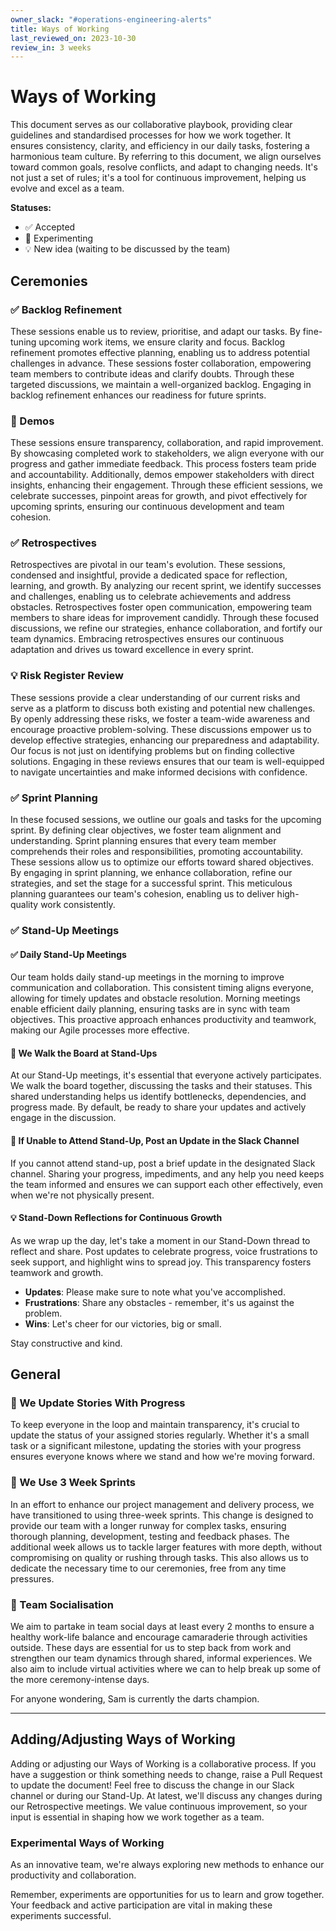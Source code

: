 ```yaml
---
owner_slack: "#operations-engineering-alerts"
title: Ways of Working
last_reviewed_on: 2023-10-30
review_in: 3 weeks
---
```


# Ways of Working

This document serves as our collaborative playbook, providing clear guidelines and standardised processes for how we work together. It ensures consistency, clarity, and efficiency in our daily tasks, fostering a harmonious team culture. By referring to this document, we align ourselves toward common goals, resolve conflicts, and adapt to changing needs. It's not just a set of rules; it's a tool for continuous improvement, helping us evolve and excel as a team.

**Statuses:**

- ✅ Accepted
- 🧪 Experimenting
- 💡 New idea (waiting to be discussed by the team)

## **Ceremonies**

### **✅ Backlog Refinement**

These sessions enable us to review, prioritise, and adapt our tasks. By fine-tuning upcoming work items, we ensure clarity and focus. Backlog refinement promotes effective planning, enabling us to address potential challenges in advance. These sessions foster collaboration, empowering team members to contribute ideas and clarify doubts. Through these targeted discussions, we maintain a well-organized backlog. Engaging in backlog refinement enhances our readiness for future sprints.

### **🧪 Demos**

These sessions ensure transparency, collaboration, and rapid improvement. By showcasing completed work to stakeholders, we align everyone with our progress and gather immediate feedback. This process fosters team pride and accountability. Additionally, demos empower stakeholders with direct insights, enhancing their engagement. Through these efficient sessions, we celebrate successes, pinpoint areas for growth, and pivot effectively for upcoming sprints, ensuring our continuous development and team cohesion.

### **✅ Retrospectives**

Retrospectives are pivotal in our team's evolution. These sessions, condensed and insightful, provide a dedicated space for reflection, learning, and growth. By analyzing our recent sprint, we identify successes and challenges, enabling us to celebrate achievements and address obstacles. Retrospectives foster open communication, empowering team members to share ideas for improvement candidly. Through these focused discussions, we refine our strategies, enhance collaboration, and fortify our team dynamics. Embracing retrospectives ensures our continuous adaptation and drives us toward excellence in every sprint.

### **💡 Risk Register Review**

These sessions provide a clear understanding of our current risks and serve as a platform to discuss both existing and potential new challenges. By openly addressing these risks, we foster a team-wide awareness and encourage proactive problem-solving. These discussions empower us to develop effective strategies, enhancing our preparedness and adaptability. Our focus is not just on identifying problems but on finding collective solutions. Engaging in these reviews ensures that our team is well-equipped to navigate uncertainties and make informed decisions with confidence.

### **✅ Sprint Planning**

In these focused sessions, we outline our goals and tasks for the upcoming sprint. By defining clear objectives, we foster team alignment and understanding. Sprint planning ensures that every team member comprehends their roles and responsibilities, promoting accountability. These sessions allow us to optimize our efforts toward shared objectives. By engaging in sprint planning, we enhance collaboration, refine our strategies, and set the stage for a successful sprint. This meticulous planning guarantees our team's cohesion, enabling us to deliver high-quality work consistently.

### **✅ Stand-Up Meetings**

#### **✅ Daily Stand-Up Meetings**

Our team holds daily stand-up meetings in the morning to improve communication and collaboration. This consistent timing aligns everyone, allowing for timely updates and obstacle resolution. Morning meetings enable efficient daily planning, ensuring tasks are in sync with team objectives. This proactive approach enhances productivity and teamwork, making our Agile processes more effective.

#### **🧪 We Walk the Board at Stand-Ups**

At our Stand-Up meetings, it's essential that everyone actively participates. We walk the board together, discussing the tasks and their statuses. This shared understanding helps us identify bottlenecks, dependencies, and progress made. By default, be ready to share your updates and actively engage in the discussion.

#### **🧪 If Unable to Attend Stand-Up, Post an Update in the Slack Channel**

If you cannot attend stand-up, post a brief update in the designated Slack channel. Sharing your progress, impediments, and any help you need keeps the team informed and ensures we can support each other effectively, even when we're not physically present.

#### **💡 Stand-Down Reflections for Continuous Growth**

As we wrap up the day, let's take a moment in our Stand-Down thread to reflect and share. Post updates to celebrate progress, voice frustrations to seek support, and highlight wins to spread joy. This transparency fosters teamwork and growth.

- **Updates**: Please make sure to note what you've accomplished.
- **Frustrations**: Share any obstacles - remember, it's us against the problem.
- **Wins**: Let's cheer for our victories, big or small.

Stay constructive and kind.

## General

### **🧪 We Update Stories With Progress**

To keep everyone in the loop and maintain transparency, it's crucial to update the status of your assigned stories regularly. Whether it's a small task or a significant milestone, updating the stories with your progress ensures everyone knows where we stand and how we're moving forward.

### **🧪 We Use 3 Week Sprints**

In an effort to enhance our project management and delivery process, we have transitioned to using three-week sprints. This change is designed to provide our team with a longer runway for complex tasks, ensuring thorough planning, development, testing and feedback phases. The additional week allows us to tackle larger features with more depth, without compromising on quality or rushing through tasks. This also allows us to dedicate the necessary time to our ceremonies, free from any time pressures.

### **🧪 Team Socialisation**

We aim to partake in team social days at least every 2 months to ensure a healthy work-life balance and encourage camaraderie through activities outside. These days are essential for us to step back from work and strengthen our team dynamics through shared, informal experiences. We also aim to include virtual activities where we can to help break up some of the more ceremony-intense days.

For anyone wondering, Sam is currently the darts champion.

---

## Adding/Adjusting Ways of Working

Adding or adjusting our Ways of Working is a collaborative process. If you have a suggestion or think something needs to change, raise a Pull Request to update the document! Feel free to discuss the change in our Slack channel or during our Stand-Up. At latest, we'll discuss any changes during our Retrospective meetings. We value continuous improvement, so your input is essential in shaping how we work together as a team.

### Experimental Ways of Working

As an innovative team, we're always exploring new methods to enhance our productivity and collaboration.

Remember, experiments are opportunities for us to learn and grow together. Your feedback and active participation are vital in making these experiments successful.
